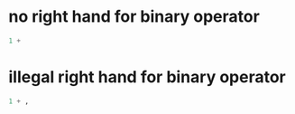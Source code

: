 # no right hand for binary operator

```sql
1 +
```

# illegal right hand for binary operator

```sql
1 + ,
```
